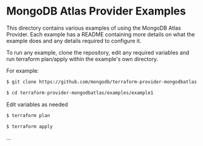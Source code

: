 # MongoDB Atlas Provider Examples

This directory contains various examples of using the MongoDB Atlas Provider.  Each example has a README containing more details on what the example does and any details required to configure it.

To run any example, clone the repository, edit any required variables and run terraform plan/apply within the example's own directory.

For example:

```bash
$ git clone https://github.com/mongodb/terraform-provider-mongodbatlas

$ cd terraform-provider-mongodbatlas/examples/example1
```

Edit variables as needed

```bash
$ terraform plan

$ terraform apply
```

...


